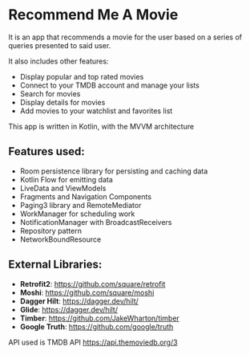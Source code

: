 # Recommend Me A Movie

It is an app that recommends a movie for the user based on a series of queries presented to said user.

It also includes other features:
- Display popular and top rated movies
- Connect to your TMDB account and manage your lists
- Search for movies
- Display details for movies
- Add movies to your watchlist and favorites list

This app is written in Kotlin, with the MVVM architecture

## Features used:
- Room persistence library for persisting and caching data
- Kotlin Flow for emitting data
- LiveData and ViewModels
- Fragments and Navigation Components
- Paging3 library and RemoteMediator
- WorkManager for scheduling work
- NotificationManager with BroadcastReceivers
- Repository pattern
- NetworkBoundResource

## External Libraries:
- **Retrofit2**: https://github.com/square/retrofit
- **Moshi**: https://github.com/square/moshi
- **Dagger Hilt**: https://dagger.dev/hilt/
- **Glide**: https://dagger.dev/hilt/
- **Timber**: https://github.com/JakeWharton/timber
- **Google Truth**: https://github.com/google/truth

API used is TMDB API
https://api.themoviedb.org/3
